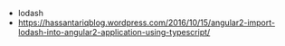 * lodash
* https://hassantariqblog.wordpress.com/2016/10/15/angular2-import-lodash-into-angular2-application-using-typescript/
